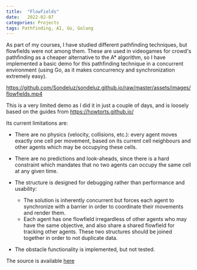 ```yaml
---
title:  "Flowfields"
date:   2022-02-07
categories: Projects
tags: Pathfinding, AI, Go, Golang
---
```


As part of my courses, I have studied different pathfinding techniques, but flowfields were not among them. These are used in videogames for crowd's pathfinding as a cheaper alternative to the A* algorithm, so I have implemented a basic demo for this pathfinding technique in a concurrent environment (using Go, as it makes concurrency and synchronization extremely easy).

https://github.com/Sondeluz/sondeluz.github.io/raw/master/assets/images/flowfields.mp4

This is a very limited demo as I did it in just a couple of days, and is loosely based on the guides from https://howtorts.github.io/

Its current limitations are:
- There are no physics (velocity, collisions, etc.): every agent moves exactly one cell per movement, based on its current cell neighbours and other agents which may be occupying these cells.

- There are no predictions and look-aheads, since there is a hard constraint which mandates that no two agents can occupy the same cell at any given time.

- The structure is designed for debugging rather than performance and usability:
  - The solution is inherently concurrent but forces each agent to synchronize with a barrier in order to coordinate their movements and render them.
  - Each agent has one flowfield irregardless of other agents who may have the same objective, and also share a shared flowfield for tracking other agents. These two structures should be joined together in order to not duplicate data.


- The obstacle functionality is implemented, but not tested.

The source is available [here](https://github.com/Sondeluz/Flowfields-demo)

